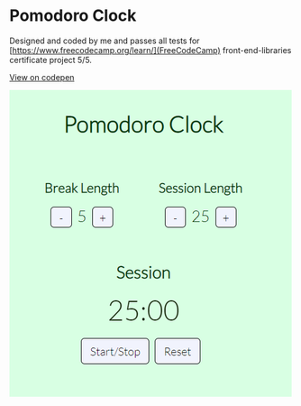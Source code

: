 # Pomodoro Clock

Designed and coded by me and passes all tests for [https://www.freecodecamp.org/learn/](FreeCodeCamp) front-end-libraries certificate project 5/5.

[View on codepen](https://codepen.io/DoableDanny/pen/PoGYLJN)

![Screenshot of project](./public/projectScreenshot.PNG)
